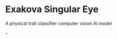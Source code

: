 # Exakova Singular Eye
A physical trait classifier computer vision AI model

<p align="left">
  <strong>-</strong>
  <br/>
  <img src=""/>
</p>
